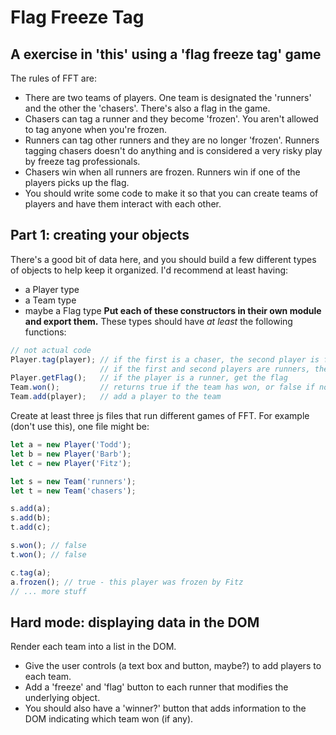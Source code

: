# Flag Freeze Tag
## A exercise in 'this' using a 'flag freeze tag' game

The rules of FFT are:

* There are two teams of players. One team is designated the 'runners' and the other the 'chasers'. There's also a flag in the game.
* Chasers can tag a runner and they become 'frozen'. You aren't allowed to tag anyone when you're frozen.
* Runners can tag other runners and they are no longer 'frozen'. Runners tagging chasers doesn't do anything and is considered a very risky play by freeze tag professionals.
* Chasers win when all runners are frozen. Runners win if one of the players picks up the flag.
* You should write some code to make it so that you can create teams of players and have them interact with each other.

## Part 1: creating your objects

There's a good bit of data here, and you should build a few different types of objects to help keep it organized. I'd recommend at least having:

* a Player type
* a Team type
* maybe a Flag type
**Put each of these constructors in their own module and export them.** These types should have *at least* the following functions:

``` javascript
// not actual code
Player.tag(player); // if the first is a chaser, the second player is frozen
                    // if the first and second players are runners, the second player is unfrozen
Player.getFlag();   // if the player is a runner, get the flag
Team.won();         // returns true if the team has won, or false if not (see rules above)
Team.add(player);   // add a player to the team
```

Create at least three js files that run different games of FFT. For example (don't use this), one file might be:

``` javascript
let a = new Player('Todd');
let b = new Player('Barb');
let c = new Player('Fitz');

let s = new Team('runners');
let t = new Team('chasers');

s.add(a);
s.add(b);
t.add(c);

s.won(); // false
t.won(); // false

c.tag(a);
a.frozen(); // true - this player was frozen by Fitz
// ... more stuff
```

## Hard mode: displaying data in the DOM

Render each team into a list in the DOM.

* Give the user controls (a text box and button, maybe?) to add players to each team.
* Add a 'freeze' and 'flag' button to each runner that modifies the underlying object.
* You should also have a 'winner?' button that adds information to the DOM indicating which team won (if any).